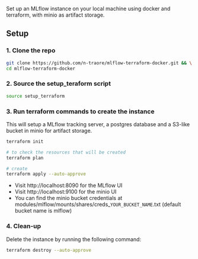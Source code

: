 Set up an MLflow instance on your local machine using docker and terraform, with minio as artifact storage.

## Setup

### 1. Clone the repo
```bash
git clone https://github.com/n-traore/mlflow-terraform-docker.git && \
cd mlflow-terraform-docker
```

### 2. Source the setup_teraform script
```bash
source setup_terraform
```

### 3. Run terraform commands to create the instance
This will setup a MLflow tracking server, a postgres database and a S3-like bucket in minio for artifact storage.
```bash
terraform init

# to check the resources that will be created
terraform plan

# create
terraform apply --auto-approve
```
- Visit http://localhost:8090 for the MLflow UI
- Visit http://localhost:9100 for the minio UI
- You can find the minio bucket credentials at modules/mlflow/mounts/shares/creds_`YOUR_BUCKET_NAME`.txt (default bucket name is mlflow)

### 4. Clean-up
Delete the instance by running the following command:
```bash
terraform destroy --auto-approve
```
